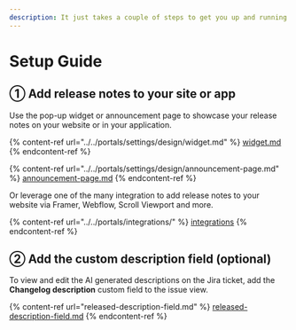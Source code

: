 ```yaml
---
description: It just takes a couple of steps to get you up and running
---
```


# Setup Guide

## ① Add release notes to your site or app

Use the pop-up widget or announcement page to showcase your release notes on your website or in your application.

{% content-ref url="../../portals/settings/design/widget.md" %}
[widget.md](../../portals/settings/design/widget.md)
{% endcontent-ref %}

{% content-ref url="../../portals/settings/design/announcement-page.md" %}
[announcement-page.md](../../portals/settings/design/announcement-page.md)
{% endcontent-ref %}

Or leverage one of the many integration to add release notes to your website via Framer, Webflow, Scroll Viewport and more.

{% content-ref url="../../portals/integrations/" %}
[integrations](../../portals/integrations/)
{% endcontent-ref %}

## ② Add the custom description field (optional)

To view and edit the AI generated descriptions on the Jira ticket, add the **Changelog description** custom field to the issue view.

{% content-ref url="released-description-field.md" %}
[released-description-field.md](released-description-field.md)
{% endcontent-ref %}

